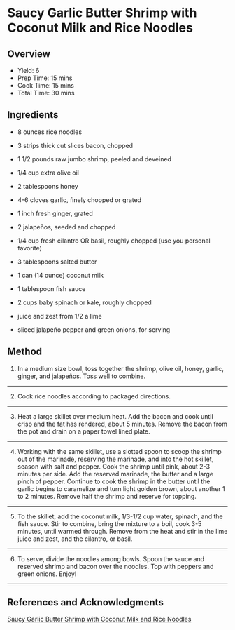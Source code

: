# Saucy Garlic Butter Shrimp with Coconut Milk and Rice Noodles

## Overview

- Yield: 6
- Prep Time: 15 mins
- Cook Time: 15 mins
- Total Time: 30 mins

## Ingredients

- 8 ounces rice noodles

- 3 strips thick cut slices bacon, chopped

- 1 1/2 pounds raw jumbo shrimp, peeled and deveined

- 1/4 cup extra olive oil

- 2 tablespoons honey

- 4-6 cloves garlic, finely chopped or grated

- 1 inch fresh ginger, grated

- 2 jalapeños, seeded and chopped

- 1/4 cup fresh cilantro OR basil, roughly chopped (use you personal favorite)

- 3 tablespoons salted butter

- 1 can (14 ounce) coconut milk

- 1 tablespoon fish sauce

- 2 cups baby spinach or kale, roughly chopped

- juice and zest from 1/2 a lime

- sliced jalapeño pepper and green onions, for serving

## Method

1. In a medium size bowl, toss together the shrimp, olive oil, honey, garlic, ginger, and jalapeños. Toss well to combine.
---

2. Cook rice noodles according to packaged directions.
---

3. Heat a large skillet over medium heat. Add the bacon and cook until crisp and the fat has rendered, about 5 minutes. Remove the bacon from the pot and drain on a paper towel lined plate.
---

4. Working with the same skillet, use a slotted spoon to scoop the shrimp out of the marinade, reserving the marinade, and into the hot skillet, season with salt and pepper. Cook the shrimp until pink, about 2-3 minutes per side. Add the reserved marinade, the butter and a large pinch of pepper. Continue to cook the shrimp in the butter until the garlic begins to caramelize and turn light golden brown, about another 1 to 2 minutes. Remove half the shrimp and reserve for topping.
---

5. To the skillet, add the coconut milk, 1/3-1/2 cup water, spinach, and the fish sauce. Stir to combine, bring the mixture to a boil, cook 3-5 minutes, until warmed through. Remove from the heat and stir in the lime juice and zest, and the cilantro, or basil.
---

6. To serve, divide the noodles among bowls. Spoon the sauce and reserved shrimp and bacon over the noodles. Top with peppers and green onions. Enjoy!
---

## References and Acknowledgments

[Saucy Garlic Butter Shrimp with Coconut Milk and Rice Noodles](https://www.halfbakedharvest.com/saucy-garlic-butter-shrimp/)
